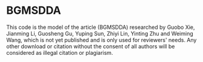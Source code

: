 # BGMSDDA
This code is the model of the article (BGMSDDA) researched by Guobo Xie, Jianming Li, Guosheng Gu, Yuping Sun, Zhiyi Lin, Yinting Zhu and Weiming Wang, which is not yet published and is only used for reviewers' needs. Any other download or citation without the consent of all authors will be considered as illegal citation or plagiarism.
